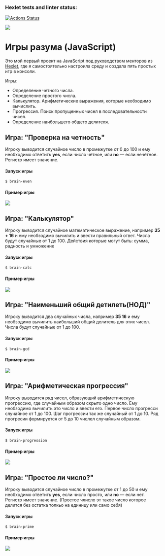 ### Hexlet tests and linter status:

[![Actions Status](https://github.com/ShanyAilurus/frontend-project-44/workflows/hexlet-check/badge.svg)](https://github.com/ShanyAilurus/frontend-project-44/actions)

<a href="https://codeclimate.com/github/ShanyAilurus/frontend-project-44/maintainability"><img src="https://api.codeclimate.com/v1/badges/66fdda5c04fa1017d028/maintainability" /></a>

# Игры разума (JavaScript)

Это мой первый проект на JavaScript под руководством менторов из <a href="https://ru.hexlet.io/">Hexlet</a>, где я самостоятельно настроила среду и создала пять простых игр в консоли.

Игры:

- Определение четного числа.
- Определение простого числа.
- Калькулятор. Арифметические выражения, которые необходимо вычислить.
- Прогрессия. Поиск пропущенных чисел в последовательности чисел.
- Определение наибольшего общего делителя.

## Игра: "Проверка на четность"

Игроку выводится случайное число в промежутке от 0 до 100 и ему необходимо ответить **yes**, если число чётное, или **no** — если нечётное. Регистр имеет значение.

#### Запуск игры

```
$ brain-even
```

#### Пример игры

<a href="https://asciinema.org/a/578560" target="_blank"><img src="https://asciinema.org/a/578560.svg" /></a>

## Игра: "Калькулятор"

Игроку выводится случайное математическое выражение, например **35 + 16** и ему необзодимо вычилить и ввести правильный ответ.
Числа будут случайные от 1 до 100.
Действия которые могут быть: сумма, радность и умножение

#### Запуск игры

```
$ brain-calc
```

#### Пример игры

<a href="https://asciinema.org/a/579127" target="_blank"><img src="https://asciinema.org/a/579127.svg" /></a>

## Игра: "Наименьший общий детилеть(НОД)"

Игроку выводится два случайных числа, например **35 16** и ему необзодимо вычилить наибольший общий делитель для этих чисел.
Числа будут случайные от 1 до 100.

#### Запуск игры

```
$ brain-gcd
```

#### Пример игры

<a href="https://asciinema.org/a/579128" target="_blank"><img src="https://asciinema.org/a/579128.svg" /></a>

## Игра: "Арифметическая прогрессия"

Игроку выводится ряд чисел, образующий арифметическую прогрессию, где случайным образом скрыто одно число. Ему необзодимо вычилить это число и ввести его.
Первое число прогресси случайное от 1 до 100.
Шаг прогрессии так же случайный от 1 до 10.
Ряд прогресии формируется от 5 до 10 числел случайным образом.

#### Запуск игры

```
$ brain-progression
```

#### Пример игры

<a href="https://asciinema.org/a/579137" target="_blank"><img src="https://asciinema.org/a/579137.svg" /></a>

## Игра: "Простое ли число?"

Игроку выводится случайное число в промежутке от 1 до 50 и ему необходимо ответить **yes**, если число просто, или **no** — если нет. Регистр имеет значение.
(Простое члисло эт такое число которое делится без остатка толкьо на единицу или само себя)

#### Запуск игры

```
$ brain-prime
```

#### Пример игры

<a href="https://asciinema.org/a/579139" target="_blank"><img src="https://asciinema.org/a/579139.svg" /></a>
